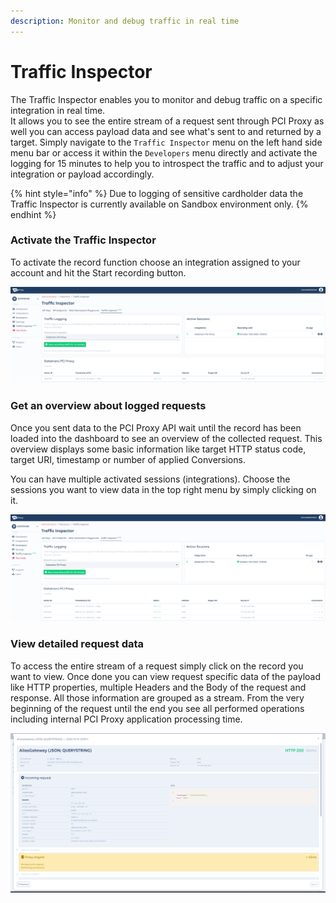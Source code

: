 ```yaml
---
description: Monitor and debug traffic in real time
---
```


# Traffic Inspector

The Traffic Inspector enables you to monitor and debug traffic on a specific integration in real time.   
It allows you to see the entire stream of a request sent through PCI Proxy as well you can access payload data and see what's sent to and returned by a target. Simply navigate to the `Traffic Inspector` menu on the left hand side menu bar or access it within the `Developers` menu directly and activate the logging for 15 minutes to help you to introspect the traffic and to adjust your integration or payload accordingly. 

{% hint style="info" %}
Due to logging of sensitive cardholder data the Traffic Inspector is currently available on Sandbox environment only. 
{% endhint %}

### Activate the Traffic Inspector

To activate the record function choose an integration assigned to your account and hit the Start recording button.

![How to activate traffic logging](../../.gitbook/assets/image%20%2816%29.png)

### Get an overview about logged requests 

Once you sent data to the PCI Proxy API wait until the record has been loaded into the dashboard to see an overview of the collected request. This overview displays some basic information like target HTTP status code, target URI, timestamp or number of applied Conversions. 

You can have multiple activated sessions \(integrations\). Choose the sessions you want to view data in the top right menu by simply clicking on it. 

![Request overview](../../.gitbook/assets/image%20%2817%29.png)

### View detailed request data

To access the entire stream of a request simply click on the record you want to view. Once done you can view request specific data of the payload like HTTP properties, multiple Headers and the Body of the request and response.  All those information are grouped as a stream. From the very beginning of the request until the end you see all performed operations including internal PCI Proxy application processing time. 

![Request data](../../.gitbook/assets/image%20%2815%29.png)

